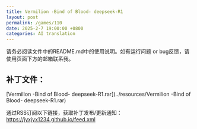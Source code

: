 ```yaml
---
title: Vermilion -Bind of Blood- deepseek-R1
layout: post
permalink: /games/110
date: 2025-2-7 19:00:00 +0800
categories: AI translation
---
```



请务必阅读文件中的README.md中的使用说明。如有运行问题 or bug反馈，请使用页面下方的邮箱联系我。

## 补丁文件：

[Vermilion -Bind of Blood- deepseek-R1.rar](../resources/Vermilion -Bind of Blood- deepseek-R1.rar)

 

通过RSS订阅以下链接，获取补丁发布/更新通知：https://jyxjyx1234.github.io/feed.xml

